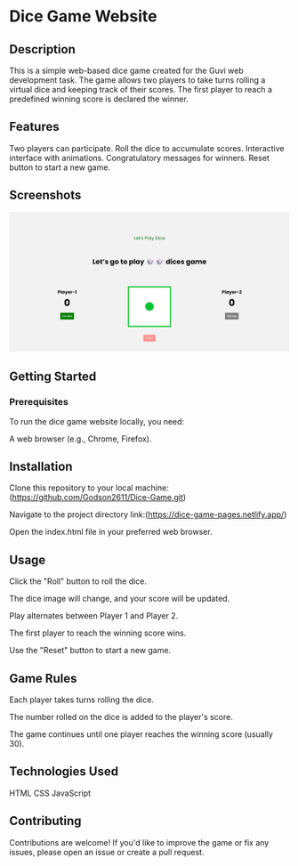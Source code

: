 
# Dice Game Website

## Description

This is a simple web-based dice game created for the Guvi web development task. The game allows two players to take turns rolling a virtual dice and keeping track of their scores. The first player to reach a predefined winning score is declared the winner.

## Features

Two players can participate.
Roll the dice to accumulate scores.
Interactive interface with animations.
Congratulatory messages for winners.
Reset button to start a new game.

## Screenshots

![App Screenshot](./img/Screen-web-img.jpeg)

## Getting Started

### Prerequisites

To run the dice game website locally, you need:

A web browser (e.g., Chrome, Firefox).

## Installation

Clone this repository to your local machine:(https://github.com/Godson2611/Dice-Game.git)

Navigate to the project directory link:(https://dice-game-pages.netlify.app/)

Open the index.html file in your preferred web browser.

## Usage

Click the "Roll" button to roll the dice.

The dice image will change, and your score will be updated.

Play alternates between Player 1 and Player 2.

The first player to reach the winning score wins.

Use the "Reset" button to start a new game.

## Game Rules

Each player takes turns rolling the dice.

The number rolled on the dice is added to the player's score.

The game continues until one player reaches the winning score (usually 30).

## Technologies Used
HTML
CSS
JavaScript

## Contributing
Contributions are welcome! If you'd like to improve the game or fix any issues, please open an issue or create a pull request.